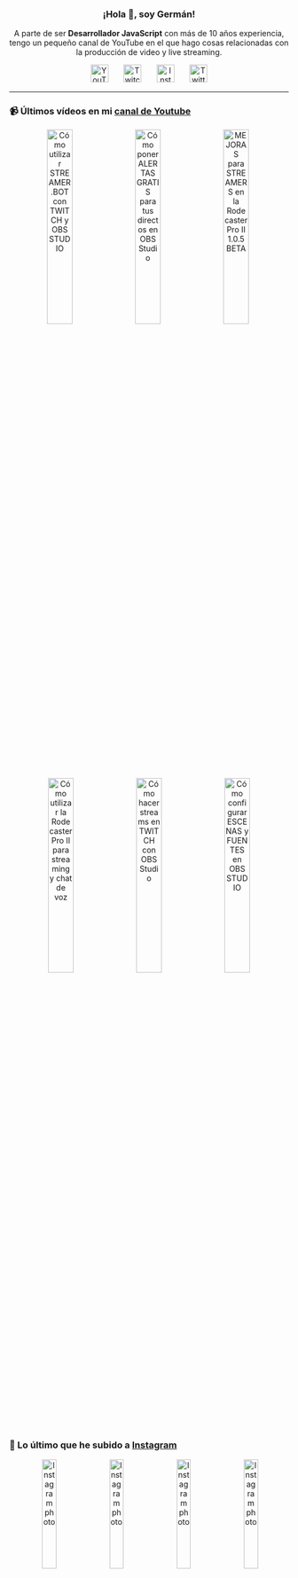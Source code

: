 <p align="center" width="300">
  <h3 align="center">¡Hola 👋, soy Germán!</h3>
</p>

<p align="center">A parte de ser <strong>Desarrollador JavaScript</strong> con más de 10 años experiencia, tengo un pequeño canal de YouTube en el que hago cosas relacionadas con la producción de video y live streaming.</p>

<p align="center">
  <a href="https://youtube.com/@germix" target="blank"><img src="https://cdn.simpleicons.org/youtube/FF0000" alt="YouTube" title="YouTube" width="32px" /></a>
  &#8287;&#8287;&#8287;&#8287;&#8287;
  <a href="https://twitch.tv/germix_tv" target="blank"><img src="https://cdn.simpleicons.org/twitch/9146FF" alt="Twitch" title="Twitch" width="32px" /></a>
  &#8287;&#8287;&#8287;&#8287;&#8287;
  <a href="https://instagram.com/germix_tv" target="blank"><img src="https://cdn.simpleicons.org/instagram/E4405F" alt="Instagram" title="Instagram" width="32px" /></a>
  &#8287;&#8287;&#8287;&#8287;&#8287;
  <a href="https://twitter.com/germix_tv" target="blank"><img src="https://cdn.simpleicons.org/twitter/1DA1F2" alt="Twitter" title="Twitter" width="32px" />
  </a>
</p>

<hr />

<p align="center">
  <h3>📹 Últimos vídeos en mi <a href="https://youtube.com/@germix?sub_confirmation=1" target="blank">canal de Youtube</a></h3>
</p>
<p align="center">&#8287;<a href="https://youtu.be/2AilFoiYnlc" target="blank"><img width="30%" src="https://img.youtube.com/vi/2AilFoiYnlc/mqdefault.jpg" alt="Cómo utilizar STREAMER.BOT con TWITCH y OBS STUDIO" title="Cómo utilizar STREAMER.BOT con TWITCH y OBS STUDIO" /></a>  &#8287;<a href="https://youtu.be/3EUPLZjGjkY" target="blank"><img width="30%" src="https://img.youtube.com/vi/3EUPLZjGjkY/mqdefault.jpg" alt="Cómo poner ALERTAS GRATIS para tus directos en OBS Studio" title="Cómo poner ALERTAS GRATIS para tus directos en OBS Studio" /></a>  &#8287;<a href="https://youtu.be/3mLzME7gODA" target="blank"><img width="30%" src="https://img.youtube.com/vi/3mLzME7gODA/mqdefault.jpg" alt="MEJORAS para STREAMERS en la Rodecaster Pro II 1.0.5 BETA" title="MEJORAS para STREAMERS en la Rodecaster Pro II 1.0.5 BETA" /></a>  &#8287;<a href="https://youtu.be/8784wBhHpVo" target="blank"><img width="30%" src="https://img.youtube.com/vi/8784wBhHpVo/mqdefault.jpg" alt="Cómo utilizar la Rodecaster Pro II para streaming y chat de voz" title="Cómo utilizar la Rodecaster Pro II para streaming y chat de voz" /></a>  &#8287;<a href="https://youtu.be/L-Fe5wee3uM" target="blank"><img width="30%" src="https://img.youtube.com/vi/L-Fe5wee3uM/mqdefault.jpg" alt="Cómo hacer streams en TWITCH con OBS Studio" title="Cómo hacer streams en TWITCH con OBS Studio" /></a>  &#8287;<a href="https://youtu.be/TjLFIa8oTSs" target="blank"><img width="30%" src="https://img.youtube.com/vi/TjLFIa8oTSs/mqdefault.jpg" alt="Cómo configurar ESCENAS y FUENTES en OBS STUDIO" title="Cómo configurar ESCENAS y FUENTES en OBS STUDIO" /></a></p>

<p align="center">
  <h3>📸 Lo último que he subido a <a href="https://instagram.com/germix_tv" target="blank">Instagram</a></h3>
</p>
<p align="center">&#8287;<a href='https://instagram.com/p/C2AzxfsNNiL' target='_blank'><img width='22.5%' src='https://instagram.flba2-1.fna.fbcdn.net/v/t51.2885-15/418647922_1476862129556248_4384628896301025132_n.jpg?stp=dst-jpg_e15&_nc_ht=instagram.flba2-1.fna.fbcdn.net&_nc_cat=104&_nc_ohc=_EcOP9xUSK4AX9vGjwP&edm=APU89FABAAAA&ccb=7-5&oh=00_AfBdHMMEtfHr6VNfj23mhqym3i44B34Uop3-jAS_Bg1tSw&oe=65A56937&_nc_sid=bc0c2c' alt='Instagram photo' /></a>  &#8287;<a href='https://instagram.com/p/C1z0iLuRjpm' target='_blank'><img width='22.5%' src='https://instagram.flba2-1.fna.fbcdn.net/v/t51.2885-15/417722983_1322827521760781_76882079972820781_n.jpg?stp=dst-jpg_e15_fr_p1080x1080&_nc_ht=instagram.flba2-1.fna.fbcdn.net&_nc_cat=105&_nc_ohc=Ulhh9uI7dlcAX8qy_CK&edm=APU89FABAAAA&ccb=7-5&oh=00_AfDF1q6LLeRjtMNs6VQQzcWLVADu42-IUXxIKFWfaMXusA&oe=65A5689A&_nc_sid=bc0c2c' alt='Instagram photo' /></a>  &#8287;<a href='https://instagram.com/p/C1m3FpPtSmi' target='_blank'><img width='22.5%' src='https://instagram.flba2-1.fna.fbcdn.net/v/t51.2885-15/414731094_796006775619212_3114631898220464763_n.jpg?stp=dst-jpg_e15&efg=e30&_nc_ht=instagram.flba2-1.fna.fbcdn.net&_nc_cat=108&_nc_ohc=Xwmk7WBNWYQAX8DaI-C&edm=APU89FABAAAA&ccb=7-5&oh=00_AfD3p8a-Z86rQjYpBdpSSW_SrXO6uHniHUBIk8dS1e8GAQ&oe=65A8644E&_nc_sid=bc0c2c' alt='Instagram photo' /></a>  &#8287;<a href='https://instagram.com/p/C1fJAJYR0RT' target='_blank'><img width='22.5%' src='https://instagram.flba2-1.fna.fbcdn.net/v/t51.2885-15/413435288_3585944095057340_413377895158730154_n.jpg?stp=dst-jpg_e15_fr_p1080x1080&_nc_ht=instagram.flba2-1.fna.fbcdn.net&_nc_cat=108&_nc_ohc=DxX0fT6u2VcAX_8_iUH&edm=APU89FABAAAA&ccb=7-5&oh=00_AfBkfMGWDkAnt78goTDL0_KrMdI_gFp0iW7HCx4G98nuig&oe=65A5AEF7&_nc_sid=bc0c2c' alt='Instagram photo' /></a></p>